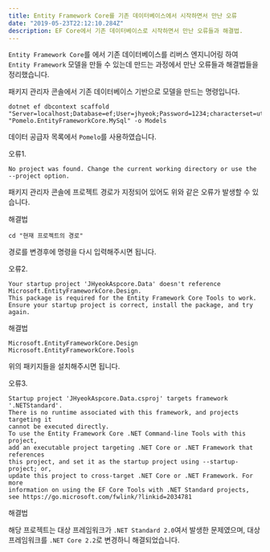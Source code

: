```yaml
---
title: Entity Framework Core를 기존 데이터베이스에서 시작하면서 만난 오류
date: "2019-05-23T22:12:10.284Z"
description: EF Core에서 기존 데이터베이스로 시작하면서 만난 오류들과 해결법.
---
```


`Entity Framework Core`를 에서 기존 데이터베이스를 리버스 엔지니어링 하여 `Entity Framework` 모델을 만들 수 있는데 만드는 과정에서 만난 오류들과 해결법들을 정리했습니다.

패키지 관리자 콘솔에서 기존 데이터베이스 기반으로 모델을 만드는 명령입니다.

```
dotnet ef dbcontext scaffold "Server=localhost;Database=ef;User=jhyeok;Password=1234;characterset=utf8mb4" "Pomelo.EntityFrameworkCore.MySql" -o Models
```

데이터 공급자 목록에서 `Pomelo`를 사용하였습니다.

오류1.

```
No project was found. Change the current working directory or use the --project option.
```

패키지 관리자 콘솔에 프로젝트 경로가 지정되어 있어도 위와 같은 오류가 발생할 수 있습니다.

해결법

```
cd "현재 프로젝트의 경로"
```
경로를 변경후에 명령을 다시 입력해주시면 됩니다.


오류2.

```
Your startup project 'JHyeokAspcore.Data' doesn't reference Microsoft.EntityFrameworkCore.Design.
This package is required for the Entity Framework Core Tools to work.
Ensure your startup project is correct, install the package, and try again.
```

해결법
```
Microsoft.EntityFrameworkCore.Design
Microsoft.EntityFrameworkCore.Tools
```
위의 패키지들을 설치해주시면 됩니다.

오류3.

```
Startup project 'JHyeokAspcore.Data.csproj' targets framework '.NETStandard'.
There is no runtime associated with this framework, and projects targeting it
cannot be executed directly.
To use the Entity Framework Core .NET Command-line Tools with this project, 
add an executable project targeting .NET Core or .NET Framework that references
this project, and set it as the startup project using --startup-project; or,
update this project to cross-target .NET Core or .NET Framework. For more 
information on using the EF Core Tools with .NET Standard projects,
see https://go.microsoft.com/fwlink/?linkid=2034781
```

해결법

해당 프로젝트는 대상 프레임워크가 `.NET Standard 2.0`여서 발생한 문제였으며, 대상 프레임워크를 `.NET Core 2.2`로 변경하니 해결되었습니다.





